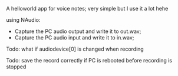 A helloworld app for voice notes; very simple but I use it a lot hehe

using NAudio:
 - Capture the PC audio output and write it to out.wav;
 - Capture the PC audio input and write it to in.wav;

Todo: what if audiodevice[0] is changed when recording

Todo: save the record correctly if PC is rebooted before recording is stopped
